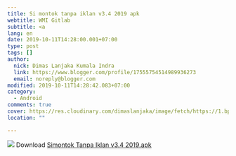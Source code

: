 ```yaml
---
title: Si montok tanpa iklan v3.4 2019 apk
webtitle: WMI Gitlab
subtitle: <a
lang: en
date: 2019-10-11T14:28:00.001+07:00
type: post
tags: []
author:
  nick: Dimas Lanjaka Kumala Indra
  link: https://www.blogger.com/profile/17555754514989936273
  email: noreply@blogger.com
modified: 2019-10-11T14:28:42.083+07:00
category:
  - Android
comments: true
cover: https://res.cloudinary.com/dimaslanjaka/image/fetch/https://1.bp.blogspot.com/-vUXS2dpqfgo/XW5OxR98EyI/AAAAAAAAHW0/4j-djiD7fDgHchVIL8SNdn_O2OV9k057QCLcBGAs/s1600/images.png
location: ""

---
```


<a href="https://res.cloudinary.com/dimaslanjaka/image/fetch/https://1.bp.blogspot.com/-vUXS2dpqfgo/XW5OxR98EyI/AAAAAAAAHW0/4j-djiD7fDgHchVIL8SNdn_O2OV9k057QCLcBGAs/s1600/images.png" imageanchor="1" rel="noopener noreferer nofollow"><img border="0" src="https://res.cloudinary.com/dimaslanjaka/image/fetch/https://1.bp.blogspot.com/-vUXS2dpqfgo/XW5OxR98EyI/AAAAAAAAHW0/4j-djiD7fDgHchVIL8SNdn_O2OV9k057QCLcBGAs/s1600/images.png" data-original-width="473" data-original-height="237"></a> Download <a href="https://www28.zippyshare.com/v/YCFsrBi2/file.html" target="_blank" class="zippyshare_link" rel="noopener noreferer nofollow">Simontok Tanpa Iklan v3.4 2019.apk</a>